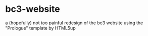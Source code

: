 # bc3-website
a (hopefully) not too painful redesign of the bc3 website using the "Prologue" template by HTML5up
